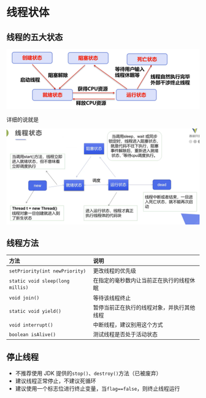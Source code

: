 # 线程状体

## 线程的五大状态

![image-20210308161128027](../picture/image-20210308161128027.png)

详细的说就是

![image-20210308161255964](../picture/image-20210308161255964.png)

## 线程方法

| 方法                             | 说明                                       |
| :------------------------------- | :----------------------------------------- |
| `setPriority(int newPriority)`   | 更改线程的优先级                           |
| `static void sleep(long millis)` | 在指定的毫秒数内让当前正在执行的线程休眠   |
| `void join()`                    | 等待该线程终止                             |
| `static void yield()`            | 暂停当前正在执行的线程对象，并执行其他线程 |
| `void interrupt()`               | 中断线程，建议别用这个方式                 |
| `boolean isAlive()`              | 测试线程是否处于活动状态                   |

## 停止线程

- 不推荐使用 JDK 提供的`stop()`、`destroy()`方法（已被废弃）
- 建议线程正常停止，不建议死循环
- 建议使用一个标志位进行终止变量，当`flag==false`，则终止线程运行